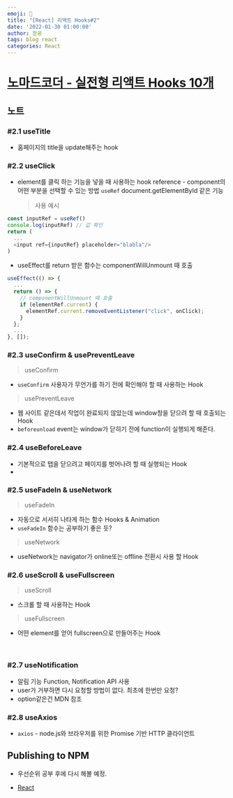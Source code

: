 ```yaml
---
emoji: 🧢
title: "[React] 리액트 Hooks#2"
date: '2022-01-30 01:00:00'
author: 정굥
tags: blog react
categories: React
---
```



# [노마드코더 - 실전형 리액트 Hooks 10개](https://nomadcoders.co/react-hooks-introduction/lobby)

## 노트
### #2.1 useTitle 
* 홈페이지의 title을 update해주는 hook  
### #2.2 useClick
* element를 클릭 하는 기능을 넣을 때 사용하는 hook
   reference - component의 어떤 부분을 선택할 수 있는 방법
   `useRef` document.getElementById 같은 기능
   > 사용 예시
```javascript
const inputRef = useRef() 
console.log(inputRef) // 값 확인
return (
  ...
  <input ref={inputRef} placeholder="blabla"/>
)
```
* useEffect를 return 받은 함수는 componentWillUnmount 때 호출 
```javascript
useEffect(() => {
  ...
  return () => {
    // componentWillUnmount 때 호출 
    if (elementRef.current) {
      elementRef.current.removeEventListener("click", onClick);
    }
  };
  ...
}, []);
```

### #2.3 useConfirm & usePreventLeave 
>useConfirm
* `useConfirm` 사용자가 무언가를 하기 전에 확인해야 할 때 사용하는 Hook
>usePreventLeave
* 웹 사이트 같은데서 작업이 완료되지 않았는데 window창을 닫으려 할 때 호출되는 Hook
* `beforeunload` event는 window가 닫히기 전에 function이 실행되게 해준다.

### #2.4 useBeforeLeave
* 기본적으로 탭을 닫으려고 페이지를 벗어나려 할 때 실행되는 Hook
* 
### #2.5 useFadeIn & useNetwork
>useFadeIn
* 자동으로 서서히 나타게 하는 함수 Hooks & Animation
* `useFadeIn` 함수는 공부하기 좋은 듯? 
>useNetwork
* useNetwork는 navigator가 online또는 offline 전환시 사용 할 Hook

### #2.6 useScroll & useFullscreen
> useScroll
* 스크롤 할 때 사용하는 Hook
> useFullscreen
* 어떤 element를 얻어 fullscreen으로 만들어주는 Hook
<br/>

### #2.7 useNotification
* 알림 기능 Function, Notification API 사용
* user가 거부하면 다시 요청할 방법이 없다. 최초에 한번만 요청?
* option같은건 MDN 참조

### #2.8 useAxios
* `axios` - node.js와 브라우저를 위한 Promise 기반 HTTP 클라이언트

## Publishing to NPM
- 우선순위 공부 후에 다시 해볼 예정.
  

- [React](/posts/React)

```toc

```
